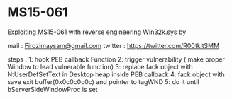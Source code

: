 # MS15-061

Exploiting MS15-061 with reverse engineering Win32k.sys by 



mail :   Firozimaysam@gmail.com 
twitter : https://twitter.com/R00tkitSMM 


steps :
1: hook PEB callback Function 
2: trigger vulnerability ( make proper Window to lead vulnerable function)
3: replace  fack object with NtUserDefSetText in Desktop heap inside PEB callback 
4: fack object with save exit buffer(0x0c0c0c0c)  and pointer to tagWND 
5: do it until bServerSideWindowProc is set 
